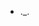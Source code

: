 - ._.


<!---
Kaito4NT/Kaito4NT is a ✨ special ✨ repository because its `README.md` (this file) appears on your GitHub profile.
You can click the Preview link to take a look at your changes.
--->
